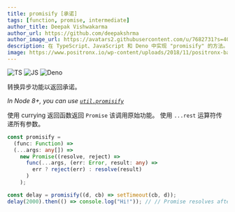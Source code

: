 ```yaml
---
title: promisify [承诺]
tags: [function, promise, intermediate]
author_title: Deepak Vishwakarma
author_url: https://github.com/deepakshrma
author_image_url: https://avatars2.githubusercontent.com/u/7682731?s=400
description: 在 TypeScript、JavaScript 和 Deno 中实现 "promisify" 的方法。
image: https://www.positronx.io/wp-content/uploads/2018/11/positronx-banner-1152-1.jpg
---
```


![TS](https://img.shields.io/badge/supports-typescript-blue.svg?style=flat-square)
![JS](https://img.shields.io/badge/supports-javascript-yellow.svg?style=flat-square)
![Deno](https://img.shields.io/badge/supports-deno-green.svg?style=flat-square)

转换异步功能以返回承诺。

_In Node 8+, you can use [`util.promisify`](https://nodejs.org/api/util.html#util_util_promisify_original)_

使用 currying 返回函数返回 `Promise` 该调用原始功能。
使用 `...rest` 运算符传递所有参数。

```ts title="typescript"
const promisify =
  (func: Function) =>
  (...args: any[]) =>
    new Promise((resolve, reject) =>
      func(...args, (err: Error, result: any) =>
        err ? reject(err) : resolve(result)
      )
    );
```

```ts title="typescript"
const delay = promisify((d, cb) => setTimeout(cb, d));
delay(2000).then(() => console.log("Hi!")); // // Promise resolves after 2s
```

